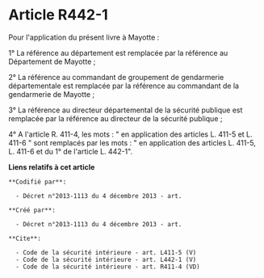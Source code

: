 # Article R442-1

Pour l'application du présent livre à Mayotte : 

1° La référence au département est remplacée par la référence au Département de Mayotte ; 

2° La référence au commandant de groupement de gendarmerie départementale est remplacée par la référence au commandant de la
gendarmerie de Mayotte ; 

3° La référence au directeur départemental de la sécurité publique est remplacée par la référence au directeur de la sécurité
publique ; 

4° A l'article R. 411-4, les mots : " en application des articles L. 411-5 et L. 411-6 " sont remplacés par les mots : " en
application des articles L. 411-5, L. 411-6 et du 1° de l'article L. 442-1".

**Liens relatifs à cet article**

	**Codifié par**:

	  - Décret n°2013-1113 du 4 décembre 2013 - art.

	**Créé par**:

	  - Décret n°2013-1113 du 4 décembre 2013 - art.

	**Cite**:

	  - Code de la sécurité intérieure - art. L411-5 (V)
	  - Code de la sécurité intérieure - art. L442-1 (V)
	  - Code de la sécurité intérieure - art. R411-4 (VD)
